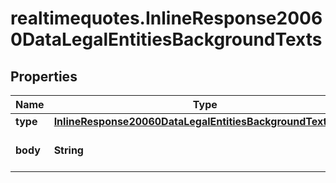 # realtimequotes.InlineResponse20060DataLegalEntitiesBackgroundTexts

## Properties

Name | Type | Description | Notes
------------ | ------------- | ------------- | -------------
**type** | [**InlineResponse20060DataLegalEntitiesBackgroundTextsType**](InlineResponse20060DataLegalEntitiesBackgroundTextsType.md) |  | [optional] 
**body** | **String** | Body of the background text. | [optional] 


